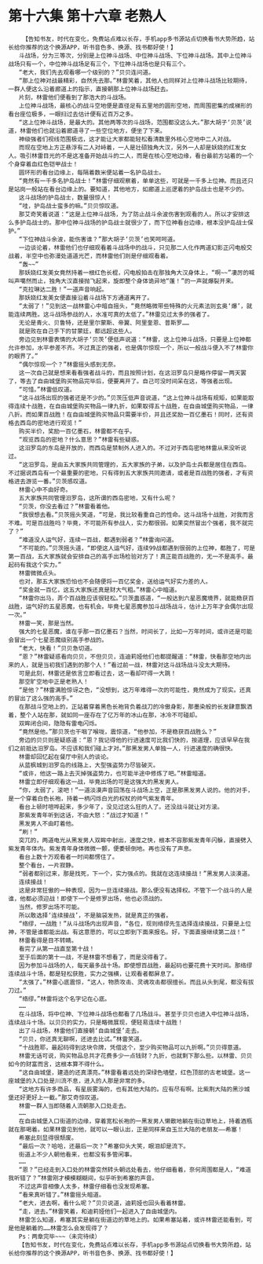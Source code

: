 # 第十六集 第十六章 老熟人
        【告知书友，时代在变化，免费站点难以长存，手机app多书源站点切换看书大势所趋，站长给你推荐的这个换源APP，听书音色多、换源、找书都好使！】
       斗战场，分为三等次，分别是上位神斗战场、中位神斗战场、下位神斗战场。其中上位神斗战场只有一个，中位神斗战场足有三个，下位神斗战场也是只有三个。
       “老大，我们先去观看哪一个级别的？”贝贝连问道。
       “那上位神对战最精彩，自然先去那。”林雷笑着，其他人也同样对上位神斗战场比较期待，一群人便这么沿着廊道上的指示，直接朝那上位神斗战场赶去。
       片刻，林雷他们便看到了那浩大的斗战场。
       上位神斗战场，最核心的战斗空地便是直径足有五里地的圆形空地，而周围密集的成梯形的看台座位极多，一眼扫过去估计便有近百万之多。
       “这上位神斗战场，是最大的。其他两等次的斗战场，范围都没这么大。”那大胡子‘贝茨’说道，林雷他们也就沿着廊道寻了一些空位地方，便坐了下来。
       神级强者们视线范围极远，这才能让大家都能轻松看清数里外核心空地中二人对战。
       而现在空地上方正悬浮有二人对峙着，一人是壮硕独角大汉，另外一人却是妖娆的红发女人。吸引林雷目光的不是这准备开始战斗的二人，而是在核心空地边缘，看台最前方站着的一个个身穿着血红色铠甲战士！
       圆环形的看台边缘上，每隔着数米便站着一名护岛战士。
       “竟然有一千多名护岛战士！”林雷仔细观察着，单单这些，可就是一千多上位神。而且还只是站岗一般站在看台边缘上的。要知道，其他地方，如廊道上巡逻着的护岛战士也是不少的。
       这斗战场的护岛战士，数量很惊人！
       “哇，护岛战士蛮多的嘛。”贝贝惊叹道。
       那艾奇笑着说道：“这是上位神斗战场，为了防止战斗余波伤害到观看的人。所以才安排这么多护岛战士的。那中位神斗战场的护岛战士就很少了，而下位神看台边缘，根本没护岛战士保护。”
       “下位神战斗余波，能伤害谁？”那大胡子‘贝茨’也笑呵呵道。
       一边谈论着，林雷他们也仔细观看着斗战场中的战斗，只见那二人化作两道幻影正闪电般交战着，半空中也弥漫处道道光芒，而林雷他们则是仔细观看着。
       “轰~~”
       那妖娆红发美女竟然持着一根红色长棍，闪电般拍击在那独角大汉身体上，“啊~~”凄厉的喊叫声噶然而止，独角大汉直接抛飞起来，旋即整个身体诡异地“蓬！”的一声就爆裂开来。
       “克拉琳达二胜！”一道声音响起。
       那妖娆红发美女便直接沿着斗战场下方通道离开了。
       “太弱了！”见到这一战林雷心中暗自摇头，“竟然略微带些特殊的火元素法则玄奥‘爆’，就能连续两胜。这斗战场参战的人，水准可真的太低了。”林雷见过太多的强者了。
       无论是青火、贝鲁特，还是里尔蒙斯、帝翼、阿里奎恩、普斯罗……
       就是败在自己手下的甘蒙廷，都远超这些人。
       旁边见到林雷表情的大胡子‘贝茨’便低声说道：“林雷，这上位神斗战场，只要是上位神都允许参加，水平参差不齐。不过真正的强者，也是偶尔惊现一个，所以一般战斗便入不了林雷你的眼界了。”
       “偶尔惊现一个？”林雷摇头感到无奈。
       这一次自己就是想来看看强者战斗的，而且按照计划，在这汨罗岛只是略作停留一两天罢了，等去了自由城堡购买物品完毕后，便要离开了。自己可没时间呆在这，等强者出现。
       “可惜。”林雷低叹道。
       “这斗战场出现的强者还是不少的。”贝茨压低声音说道，“这上位神斗战场有规矩，如果能取得连续十战胜，在自由城堡购买物品一律九折，如果取得五十战胜，在自由城堡购买物品，一律八折。而如果百战胜！在自由城堡购买物品只需要半价，并且还奖励一百亿墨石！同时，还有资格去西岛的密地进行观览！”
       购买半价，奖励一百亿墨石，林雷都不在乎。
       “观览西岛的密地？什么意思？”林雷有些疑惑。
       这汨罗岛的东岛是开放的，而西岛是禁制外人进入的。不过对于西岛密地林雷从来没听说过。
       “这汨罗岛，是由五大家族共同管理的，五大家族的子弟，以及护岛士兵都是居住在西岛。不过据说西岛有一个最重要的密地，只有得到五大家族共同邀请，或者是百战胜的强者，才有资格进去游览一番。”贝茨感叹道。
       林雷心中不由好奇。
       五大家族共同管理汨罗岛，这所谓的西岛密地，又有什么呢？
       “贝茨，你没去看过？”林雷看着他。
       “我很想去看。”贝茨摇头笑道，“可是，我比较看重自己的性命。这斗战场十战胜，对我而言不难。可是百战胜吗？毕竟，不可能所有参战人，实力都很弱。如果突然冒出个强者，我不就完了？”
       “难道没人运气好，连续一百战，都遇到弱者？”林雷询问道。
       “不可能的。”贝茨摇头道，“即使这人运气好，连续99战都遇到很弱的上位神，都胜了，可是第一百战，五大家族就会安排自己的高手出场检验对方了！真正能百战胜的，无一不是高手。最起码有我这个实力。”
       林雷微微点头。
       也对，那五大家族恐怕也不会随便将一百亿奖金，送给运气好实力差的人。
       “奖金就一百亿，这五大家族还真是财大气粗。”林雷心中暗道。
       “林雷你出马，弄个百战胜应该很轻松。”贝茨蛊惑道，“一般达到六星恶魔境界，就能稳获百战胜，运气好的五星恶魔，也有机会。毕竟七星恶魔参加斗战场战斗，估计上万年才会偶尔出现一次。”
       林雷一笑，那是当然。
       强大的七星恶魔，谁在乎那一百亿墨石？当然，时间长了，比如一万年时间，或许还是可能会冒出一个七星恶魔级别高手参战的。
       “老大，快看！”贝贝急切道。
       “恩？”林雷疑惑看向贝贝，不但贝贝，连迪莉娅他们也都提醒道：“林雷，快看那空地内出来的人，就是当初我们遇到的那个人！”看过前一战，林雷对这斗战场战斗没太大期待。
       可是此刻，林雷还是依言立即看过去，这一看却吓得一大跳！
       那空旷空地中正是老熟人！
       “是他？”林雷满脸惊讶之色，“没想到，这万年难得一次的可能性，竟然成为了现实。还真的冒出了这么强的高手。”
       在那战斗空地上的，正站着穿着黑色长袍背负着战刀的冷傲身影，那墨染般的长发肆意飘洒着，整个人站在那，就如同一座存在了亿万年的冰山在那，冰冷不可碰却。
       双眸闭合间，隐隐有雷电闪烁。
       “竟然是他。”那贝茨也干咽了喉咙，震惊道，“他参加，不是稳获百战胜么？”
       旁边的贝贝则是疑惑道：“恩？我记得他的行进速度可比我们快的，按道理，应该早早在我们之前抵达汨罗岛。不应该和我们碰上才对。”那黑发男人单独一人，行进速度的确很快。
       林雷却回忆起在餐厅中别人的谈论。
       从蓝枫城到汨罗岛的线路上，大型强盗势力尽皆破灭。
       “或许，他这一路上去灭掉强盗势力，也可能半途中修炼了吧。”林雷暗道。
       林雷立即仔细观看这一战，毕竟出场的可是这强大的黑发男人。
       “你，太弱了，滚吧！”一道淡漠声音回荡在斗战场上空，正是那黑发男人说的。他的对手，是一个穿着白色长袍，持着一柄闪烁白光的权杖的帅气紫发青年。
       看台上顿时喧哗起来，多少年了，没见过这么狂的人了。还没战斗就让对方滚。
       那紫发青年听到这话，不由大怒：“战过才知道！”
       黑发男人不由盯着他。
       “刷！”
       突兀的，两道电光从黑发男人双眸中射出，速度之快，根本不容那紫发青年闪躲，直接劈入紫发青年体内。紫发青年身体微微一颤，便委顿倒地。再也没有了声息。
       看台上数十万观看者一时间都愣住了。
       整个看台，一片寂静。
       “弱者都别过来，那是找死，下一个，实力强点的。我就在这连续接战！”黑发男人淡漠道。
       连续接战！
       这是非常狂傲的一种表现，因为一旦连续接战。那么便没有选择权。不管下一个战斗的人是谁，他都必须迎战！即使下一个是修罗出场，他也必须战的。
       当然，修罗出场不可能。
       所以敢选择‘连续接战’，不是脑袋发热，就是真正的强者。
       “络缪，一战胜！”从斗战场内出现声音，“各位，现则络缪先生选择连续接战，只要是上位神，不管是谁都能出战。有这意愿的，可以立即到下面来报名。好，下面直接继续第二战！”
       林雷看得是目不转睛。
       看完了从第一战直至第十战！
       至于后面的第十一战，不是林雷不想看了，而是没得看了。
       因为参加斗战场的人，每天最多战十场。即使想百战胜，最起码也要花费十天时间。那络缪连续战斗十场，都是轻松获胜，实力之强横，让观看者都屏息了。
       “太强了。”林雷心底震惊，“这人，物质攻击、灵魂攻击都很擅长。而且从头到尾，都没有拔刀过。”
       “络缪。”林雷将这个名字记在心底。
       ……
       在斗战场，将中位神、下位神斗战场也都看了几场战斗。甚至于贝贝也进入中位神斗战场，连续战斗十场。以贝贝的实力，只是略微展现，便轻易连续十战胜！
       出了斗战场，林雷他们直接朝‘自由城堡’走去。
       “贝贝，你还真无聊啊，还进去比试。”林雷笑道。
       “十战胜耶，最起码得到这块令牌，凭借这个，至少购买物品可以九折啊。”贝贝得意道。
       林雷无话可说，购买物品总共才花费多少一点钱财？九折，也就剩下那么些。以林雷、贝贝如今的财富而言，这根本算不得什么。
       “这自由城堡，建造的还真漂亮。”林雷看着远处的深绿色墙壁，红色顶部的古老城堡。这一座城堡的入口处是川流不息，进入的人那是非常的多。
       “这地方有许多商品，有星辰雾海的，也有其他大陆的。应有尽有啊。比紫荆大陆的黑沙城堡还好更好上一截。”那艾奇惊叹道。
       林雷一群人当即随着人流朝那入口处走去。
       ……
       在自由城堡入口街道的边缘，穿着宽松长袍的一黑发男人懒散地躺在街边草地上，持着酒瓶就在那喝着。如果林雷见到他，就可以一眼认出，正是同样来自玉兰大陆的老朋友——希塞！
       希塞此刻显得很颓废。
       “最后一次？哈哈，还最后一次？”希塞仰头大笑，眼泪却是流下。
       街道上不少人朝他看来，也都没有多管闲事。
       ……
       “恩？”已经走到入口处的林雷突然转头朝远处看去，他仔细看着，奈何周围都是人，“难道我听错了？”林雷刚才模模糊糊间，似乎听到希塞的声音。
       不过这声音相像人太多，林雷仔细看也没发现希塞。
       “看来真听错了。”林雷摇头暗道。
       “老大，进去啊，看什么呢？”贝贝说道，迪莉娅也回头看着林雷。
       “走，进去。”林雷笑着，和迪莉娅他们一起进入了自由城堡内。
       林雷怎么知道，希塞其实是躺在街道边的草地上的。如果希塞站着，或许林雷还能看到，可是他是躺着的……林雷怎么会发现得了？
       Ps：两章完毕~~~（未完待续）
       【告知书友，时代在变化，免费站点难以长存，手机app多书源站点切换看书大势所趋，站长给你推荐的这个换源APP，听书音色多、换源、找书都好使！】